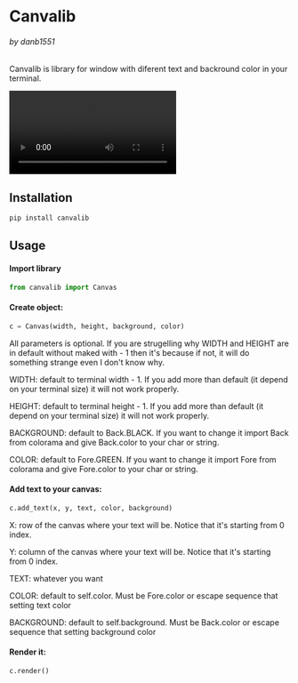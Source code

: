 # Canvalib

###### by danb1551

Canvalib is library for window with diferent text and backround color in your terminal.

<video src="show.mp4" autoplay>show video</video>

## Installation
```bash
pip install canvalib
```

## Usage

#### Import library

```python
from canvalib import Canvas
```

#### Create object:

```python
c = Canvas(width, height, background, color)
```

All parameters is optional. If you are strugelling why WIDTH and HEIGHT are in default without maked with - 1 then it's because if not, it will do something strange even I don't know why.

WIDTH: default to terminal width - 1. If you add more than default (it depend on your terminal size) it will not work properly.

HEIGHT: default to terminal height - 1. If you add more than default (it depend on your terminal size) it will not work properly.

BACKGROUND: default to Back.BLACK. If you want to change it import Back from colorama and give Back.color to your char or string.

COLOR: default to Fore.GREEN. If you want to change it import Fore from colorama and give Fore.color to your char or string.

#### Add text to your canvas:

```python
c.add_text(x, y, text, color, background)
```

X: row of the canvas where your text will be. Notice that it's starting from 0 index.

Y: column of the canvas where your text will be. Notice that it's starting from 0 index.

TEXT: whatever you want

COLOR: default to self.color. Must be Fore.color or escape sequence that setting text color

BACKGROUND: default to self.background. Must be Back.color or escape sequence that setting background color

#### Render it:

```python
c.render()
```